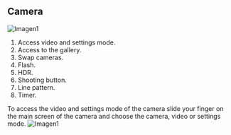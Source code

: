 ## Camera

![Imagen1](http://static.energysistem.com/images/manuals/42435/56388308e722c.jpg)


1.	Access video and settings mode.
2.	Access to the gallery.
3.	Swap cameras.
4.	Flash.
5.	HDR.
6.	Shooting button.
7.	Line pattern.
8.	Timer.

To access the video and settings mode of the camera slide your finger on the main screen of the camera and choose the camera, video or settings mode.
![Imagen1](http://static.energysistem.com/images/manuals/42435/5638830f87468.jpg)
